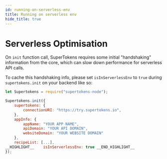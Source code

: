 ```yaml
---
id: running-on-serverless-env
title: Running on serverless env
hide_title: true
---
```


<!-- COPY DOCS -->
<!-- ./thirdpartyemailpassword/docs/running-on-serverless-env.md -->

# Serverless Optimisation

On `init` function call, SuperTokens requires some initial "handshaking" information from the core, which can slow down performance for serverless API calls. 

To cache this handshaking info, please set `isInServerlessEnv` to `true` during `supertokens.init` on your backend like so:

<!--DOCUSAURUS_CODE_TABS-->
<!--NodeJS-->

```js
let Supertokens = require("supertokens-node");

Supertokens.init({
    supertokens: {
        connectionURI: "https://try.supertokens.io",
    },
    appInfo: {
        appName: "YOUR APP NAME",
        apiDomain: "YOUR API DOMAIN",
        websiteDomain: "YOUR WEBSITE DOMAIN"
    },
    recipeList: [...],
__HIGHLIGHT__    isInServerlessEnv: true __END_HIGHLIGHT__
});

```

<!--END_DOCUSAURUS_CODE_TABS-->

